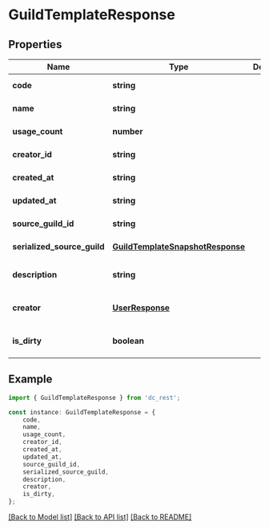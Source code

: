 # GuildTemplateResponse


## Properties

Name | Type | Description | Notes
------------ | ------------- | ------------- | -------------
**code** | **string** |  | [default to undefined]
**name** | **string** |  | [default to undefined]
**usage_count** | **number** |  | [default to undefined]
**creator_id** | **string** |  | [default to undefined]
**created_at** | **string** |  | [default to undefined]
**updated_at** | **string** |  | [default to undefined]
**source_guild_id** | **string** |  | [default to undefined]
**serialized_source_guild** | [**GuildTemplateSnapshotResponse**](GuildTemplateSnapshotResponse.md) |  | [default to undefined]
**description** | **string** |  | [optional] [default to undefined]
**creator** | [**UserResponse**](UserResponse.md) |  | [optional] [default to undefined]
**is_dirty** | **boolean** |  | [optional] [default to undefined]

## Example

```typescript
import { GuildTemplateResponse } from 'dc_rest';

const instance: GuildTemplateResponse = {
    code,
    name,
    usage_count,
    creator_id,
    created_at,
    updated_at,
    source_guild_id,
    serialized_source_guild,
    description,
    creator,
    is_dirty,
};
```

[[Back to Model list]](../README.md#documentation-for-models) [[Back to API list]](../README.md#documentation-for-api-endpoints) [[Back to README]](../README.md)

